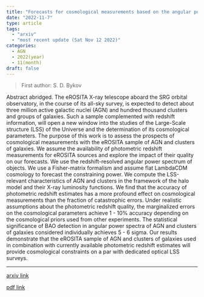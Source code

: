 ```yaml
---
title: "Forecasts for cosmological measurements based on the angular power spectra of AGN and clusters of galaxies in the SRG/eROSITA all-sky survey"
date: "2022-11-7"
type: article
tags:
  - "arxiv"
  - "most recent update (Sat Nov 12 2022)"
categories:
  - AGN
  - 2022(year)
  - 11(month)
draft: false
---
```


> First author: S. D. Bykov

 Abstract abridged. The eROSITA X-ray telescope aboard the SRG orbital
observatory, in the course of its all-sky survey, is expected to detect about
three million active galactic nuclei (AGN) and hundred thousand clusters and
groups of galaxies. Such a sample complemented with redshift information, will
open a new window into the studies of the Large-Scale structure (LSS) of the
Universe and the determination of its cosmological parameters. The purpose of
this work is to assess the prospects of cosmological measurements with the
eROSITA sample of AGN and clusters of galaxies. We assume the availability of
photometric redshift measurements for eROSITA sources and explore the impact of
their quality on our forecasts. We use the redshift-resolved angular power
spectrum of objects. We use a Fisher-matrix formalism and assume flat LambdaCDM
cosmology to forecast the constraining power. We compute the LSS-relevant
characteristics of AGN and clusters in the framework of the halo model and
their X-ray luminosity functions. We find that the accuracy of photometric
redshift estimates has a more profound effect on cosmological measurements than
the fraction of catastrophic errors. Under realistic assumptions about the
photometric redshift quality, the marginalized errors on the cosmological
parameters achieve 1 - 10% accuracy depending on the cosmological priors used
from other experiments. The statistical significance of BAO detection in
angular power spectra of AGN and clusters of galaxies considered individually
achieves 5 - 6 sigma. Our results demonstrate that the eROSITA sample of AGN
and clusters of galaxies used in combination with currently available
photometric redshift estimates will provide cosmological constraints on a par
with dedicated optical LSS surveys.

---
[arxiv link](http://arxiv.org/abs/2211.03455v1)

[pdf link](http://arxiv.org/pdf/2211.03455v1)
